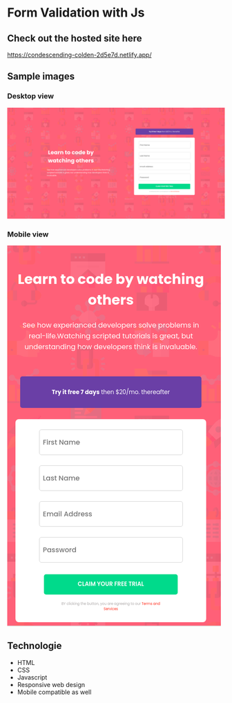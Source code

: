 # Form Validation with Js

## Check out the hosted site here

https://condescending-colden-2d5e7d.netlify.app/

## Sample images

### Desktop view

![Alt text](./images/desktop.png)

### Mobile view

![Alt text](./images/mobile.png)

## Technologie

* HTML
* CSS
* Javascript
* Responsive web design 
* Mobile compatible as well
